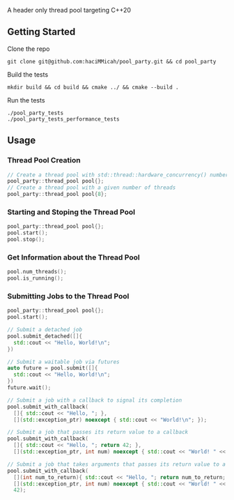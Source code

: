 A header only thread pool targeting C++20

## Getting Started
Clone the repo
```[bash]
git clone git@github.com:haciMMicah/pool_party.git && cd pool_party
```
Build the tests
```[bash]
mkdir build && cd build && cmake ../ && cmake --build .
```
Run the tests
```
./pool_party_tests
./pool_party_tests_performance_tests
```
## Usage
### Thread Pool Creation
```cpp
// Create a thread pool with std::thread::hardware_concurrency() number of threads
pool_party::thread_pool pool{};
// Create a thread pool with a given number of threads
pool_party::thread_pool pool{8};
```
### Starting and Stoping the Thread Pool
```cpp
pool_party::thread_pool pool{};
pool.start();
pool.stop();
```
### Get Information about the Thread Pool
```cpp
pool.num_threads();
pool.is_running();
```
### Submitting Jobs to the Thread Pool
```cpp
pool_party::thread_pool pool{};
pool.start();

// Submit a detached job
pool.submit_detached([]{
  std::cout << "Hello, World!\n";
})

// Submit a waitable job via futures
auto future = pool.submit([]{
  std::cout << "Hello, World!\n";
})
future.wait();

// Submit a job with a callback to signal its completion
pool.submit_with_callback(
  []{ std::cout << "Hello, "; },
  [](std::exception_ptr) noexcept { std::cout << "World!\n"; });

// Submit a job that passes its return value to a callback
pool.submit_with_callback(
  []{ std::cout << "Hello, "; return 42; },
  [](std::exception_ptr, int num) noexcept { std::cout << "World! " << num << "\n"; });

// Submit a job that takes arguments that passes its return value to a callback
pool.submit_with_callback(
  [](int num_to_return){ std::cout << "Hello, "; return num_to_return; },
  [](std::exception_ptr, int num) noexcept { std::cout << "World! " << num << "\n"; },
  42);
```
